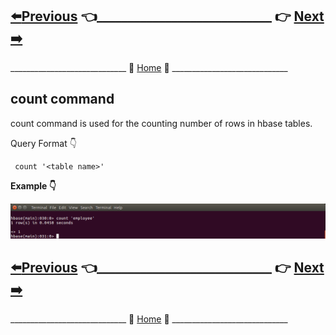 ## [:arrow_left:Previous]() :point_left:____________________________ :point_right:        [Next :arrow_right:]()

_____________________________ :door: [Home](https://github.com/maniram-yadav/HBase) :door: _____________________________


## count command

count command is used for the counting number of rows in hbase tables.

Query Format :point_down:

```
 count '<table name>'
```

**Example :point_down:**

![count](https://github.com/maniram-yadav/HBase/blob/master/images/count.png)



## [:arrow_left:Previous]() :point_left:____________________________ :point_right:        [Next :arrow_right:]()

_____________________________ :door: [Home](https://github.com/maniram-yadav/HBase) :door: _____________________________
